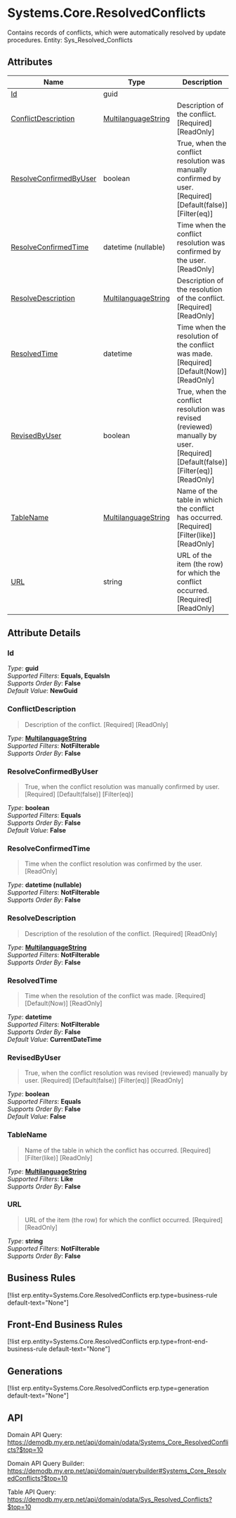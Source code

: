 # Systems.Core.ResolvedConflicts

Contains records of conflicts, which were automatically resolved by update procedures. Entity: Sys_Resolved_Conflicts

## Attributes

| Name | Type | Description |
| ---- | ---- | --- |
| [Id](Systems.Core.ResolvedConflicts.md#Id) | guid |  
| [ConflictDescription](Systems.Core.ResolvedConflicts.md#ConflictDescription) | [MultilanguageString](../data-types/MultilanguageString.md) | Description of the conflict. [Required] [ReadOnly] 
| [ResolveConfirmedByUser](Systems.Core.ResolvedConflicts.md#ResolveConfirmedByUser) | boolean | True, when the conflict resolution was manually confirmed by user. [Required] [Default(false)] [Filter(eq)] 
| [ResolveConfirmedTime](Systems.Core.ResolvedConflicts.md#ResolveConfirmedTime) | datetime (nullable) | Time when the conflict resolution was confirmed by the user. [ReadOnly] 
| [ResolveDescription](Systems.Core.ResolvedConflicts.md#ResolveDescription) | [MultilanguageString](../data-types/MultilanguageString.md) | Description of the resolution of the conflict. [Required] [ReadOnly] 
| [ResolvedTime](Systems.Core.ResolvedConflicts.md#ResolvedTime) | datetime | Time when the resolution of the conflict was made. [Required] [Default(Now)] [ReadOnly] 
| [RevisedByUser](Systems.Core.ResolvedConflicts.md#RevisedByUser) | boolean | True, when the conflict resolution was revised (reviewed) manually by user. [Required] [Default(false)] [Filter(eq)] [ReadOnly] 
| [TableName](Systems.Core.ResolvedConflicts.md#TableName) | [MultilanguageString](../data-types/MultilanguageString.md) | Name of the table in which the conflict has occurred. [Required] [Filter(like)] [ReadOnly] 
| [URL](Systems.Core.ResolvedConflicts.md#URL) | string | URL of the item (the row) for which the conflict occurred. [Required] [ReadOnly] 


## Attribute Details

### Id

_Type_: **guid**  
_Supported Filters_: **Equals, EqualsIn**  
_Supports Order By_: **False**  
_Default Value_: **NewGuid**  

### ConflictDescription

> Description of the conflict. [Required] [ReadOnly]

_Type_: **[MultilanguageString](../data-types/MultilanguageString.md)**  
_Supported Filters_: **NotFilterable**  
_Supports Order By_: **False**  

### ResolveConfirmedByUser

> True, when the conflict resolution was manually confirmed by user. [Required] [Default(false)] [Filter(eq)]

_Type_: **boolean**  
_Supported Filters_: **Equals**  
_Supports Order By_: **False**  
_Default Value_: **False**  

### ResolveConfirmedTime

> Time when the conflict resolution was confirmed by the user. [ReadOnly]

_Type_: **datetime (nullable)**  
_Supported Filters_: **NotFilterable**  
_Supports Order By_: **False**  

### ResolveDescription

> Description of the resolution of the conflict. [Required] [ReadOnly]

_Type_: **[MultilanguageString](../data-types/MultilanguageString.md)**  
_Supported Filters_: **NotFilterable**  
_Supports Order By_: **False**  

### ResolvedTime

> Time when the resolution of the conflict was made. [Required] [Default(Now)] [ReadOnly]

_Type_: **datetime**  
_Supported Filters_: **NotFilterable**  
_Supports Order By_: **False**  
_Default Value_: **CurrentDateTime**  

### RevisedByUser

> True, when the conflict resolution was revised (reviewed) manually by user. [Required] [Default(false)] [Filter(eq)] [ReadOnly]

_Type_: **boolean**  
_Supported Filters_: **Equals**  
_Supports Order By_: **False**  
_Default Value_: **False**  

### TableName

> Name of the table in which the conflict has occurred. [Required] [Filter(like)] [ReadOnly]

_Type_: **[MultilanguageString](../data-types/MultilanguageString.md)**  
_Supported Filters_: **Like**  
_Supports Order By_: **False**  

### URL

> URL of the item (the row) for which the conflict occurred. [Required] [ReadOnly]

_Type_: **string**  
_Supported Filters_: **NotFilterable**  
_Supports Order By_: **False**  



## Business Rules

[!list erp.entity=Systems.Core.ResolvedConflicts erp.type=business-rule default-text="None"]

## Front-End Business Rules

[!list erp.entity=Systems.Core.ResolvedConflicts erp.type=front-end-business-rule default-text="None"]

## Generations

[!list erp.entity=Systems.Core.ResolvedConflicts erp.type=generation default-text="None"]

## API

Domain API Query:
<https://demodb.my.erp.net/api/domain/odata/Systems_Core_ResolvedConflicts?$top=10>

Domain API Query Builder:
<https://demodb.my.erp.net/api/domain/querybuilder#Systems_Core_ResolvedConflicts?$top=10>

Table API Query:
<https://demodb.my.erp.net/api/domain/odata/Sys_Resolved_Conflicts?$top=10>

